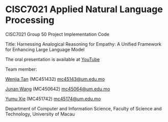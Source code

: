# CISC7021 Applied Natural Language Processing
CISC7021 Group 50 Project Implementation Code

Title: Harnessing Analogical Reasoning for Empathy: A Unified Framework for Enhancing Large Language Model

The oral presentation is available at [YouTube](https://youtu.be/2KdLAMHYQ-0)

Team member:

[Wenjia Tan](https://github.com/wenjiatanplus) (MC451432) mc45143@um.edu.mo

[Junan Wang](https://github.com/AlessaJUAN) (MC450642) mc45064@um.edu.mo

[Yumu Xie](https://github.com/mc451742) (MC451742) mc45174@um.edu.mo

Department of Computer and Information Science, Faculty of Science and Technology, University of Macau
